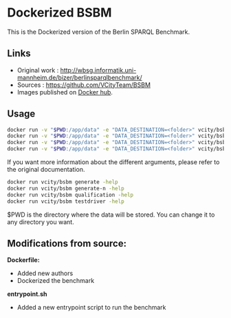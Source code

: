 # Dockerized BSBM

This is the Dockerized version of the Berlin SPARQL Benchmark.

## Links
- Original work : http://wbsg.informatik.uni-mannheim.de/bizer/berlinsparqlbenchmark/
- Sources : https://github.com/VCityTeam/BSBM
- Images published on [Docker hub](https://hub.docker.com/r/vcity/bsbm).

## Usage
```bash
docker run -v "$PWD:/app/data" -e "DATA_DESTINATION=<folder>" vcity/bsbm generate [args]
docker run -v "$PWD:/app/data" -e "DATA_DESTINATION=<folder>" vcity/bsbm generate-n [args]
docker run -v "$PWD:/app/data" -e "DATA_DESTINATION=<folder>" vcity/bsbm qualification [args]
docker run -v "$PWD:/app/data" -e "DATA_DESTINATION=<folder>" vcity/bsbm testdriver [args]
```

If you want more information about the different arguments, please refer to the original documentation.

```bash
docker run vcity/bsbm generate -help
docker run vcity/bsbm generate-n -help
docker run vcity/bsbm qualification -help
docker run vcity/bsbm testdriver -help
```

$PWD is the directory where the data will be stored.
You can change it to any directory you want.

## Modifications from source:
**Dockerfile:**
- Added new authors
- Dockerized the benchmark

**entrypoint.sh**
- Added a new entrypoint script to run the benchmark